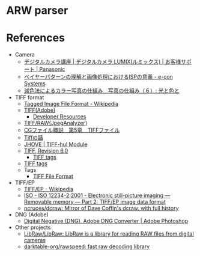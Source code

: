 # ARW parser

# References

- Camera
  - [デジタルカメラ講座 | デジタルカメラ LUMIX(ルミックス) | お客様サポート | Panasonic](https://av.jpn.support.panasonic.com/support/dsc/knowhow/index.html)
  - [ベイヤーパターンの理解と画像処理におけるISPの意義 - e-con Systems](https://www.e-consystems.com/blog/camera/ja/technologies/understanding-bayer-pattern-and-significance-of-an-isp-in-image-processing/)
  - [減色法によるカラー写真の仕組み　写真の仕組み（６）: 光と色と](https://optica.cocolog-nifty.com/blog/2012/05/5-4a32.html)
- TIFF format
  - [Tagged Image File Format - Wikipedia](https://ja.wikipedia.org/wiki/Tagged_Image_File_Format)
  - [TIFF(Adobe)](https://www.adobe.io/open/standards/TIFF.html)
    - [Developer Resources](https://web.archive.org/web/20160306201233/http://partners.adobe.com/public/developer/tiff/index.html#spec)
  - [TIFF/RAW(JpegAnalyzer)](https://hp.vector.co.jp/authors/VA032610/operation/TiffAnalyze.htm)
  - [CGファイル概説　第5章　TIFFファイル](http://www.snap-tck.com/room03/c02/cg/cg05_01.html)
  - [Tiffの話](https://zenn.dev/mith_mmk/articles/076ef011b063fa)
  - [JHOVE | TIFF-hul Module](https://jhove.openpreservation.org/modules/tiff/)
  - [TIFF, Revision 6.0](https://www.loc.gov/preservation/digital/formats/fdd/fdd000022.shtml)
    - [TIFF tags](https://www.loc.gov/preservation/digital/formats/content/tiff_tags.shtml)
  - [TIFF tags](https://www.loc.gov/preservation/digital/formats/content/tiff_tags.shtml)
  - Tags
    - [TIFF File Format](https://www.awaresystems.be/imaging/tiff.html)
- TIFF/EP
  - [TIFF/EP - Wikipedia](https://en.wikipedia.org/wiki/TIFF/EP)
  - [ISO - ISO 12234-2:2001 - Electronic still-picture imaging — Removable memory — Part 2: TIFF/EP image data format](https://www.iso.org/standard/29377.html)
  - [ncruces/dcraw: Mirror of Dave Coffin's dcraw, with full history](https://github.com/ncruces/dcraw)
- DNG (Adobe)
  - [Digital Negative (DNG), Adobe DNG Converter | Adobe Photoshop](https://helpx.adobe.com/camera-raw/digital-negative.html)
- Other projects
  - [LibRaw/LibRaw: LibRaw is a library for reading RAW files from digital cameras](https://github.com/LibRaw/LibRaw)
  - [darktable-org/rawspeed: fast raw decoding library](https://github.com/darktable-org/rawspeed)
